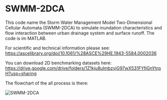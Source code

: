 # SWMM-2DCA
This code name the Storm Water Management Model Two-Dimensional Cellular Automata (SWMM-2DCA) to simulate inundation characteristics and flow interaction between urban drainage system and surface runoff.
The code is im MATLAB.

For scientific and technical information please see: https://ascelibrary.org/doi/10.1061/%28ASCE%29HE.1943-5584.0002036

You can download 2D benchmarking datasets here: https://drive.google.com/drive/folders/1Z1kju8uImbzyjG97wX531FYfiGnYtrpH?usp=sharing

The flowchart of the all process is there:

![SWMM-2DCA](https://user-images.githubusercontent.com/76218431/169714848-8f8607aa-d0a7-46db-b081-693901685489.png)
